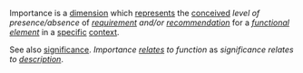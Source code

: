 Importance is a [dimension](https://github.com/gcassel/Modular-Organization-Terminology/blob/master/terms/dimension.md) which [represents](https://github.com/gcassel/Modular-Organization-Terminology/blob/master/terms/representation.md) the [conceived](https://github.com/gcassel/Modular-Organization-Terminology/blob/master/terms/concept.md) *level of presence/absence* of *[requirement](https://github.com/gcassel/Modular-Organization-Terminology/blob/master/terms/requirement.md) and/or [recommendation](https://github.com/gcassel/Modular-Organization-Terminology/blob/master/terms/recommendation.md)* for a *[functional](https://github.com/gcassel/Modular-Organization-Terminology/blob/master/terms/function.md) [element](https://github.com/gcassel/Modular-Organization-Terminology/blob/master/terms/element.md)* in a [specific](https://github.com/gcassel/Modular-Organization-Terminology/blob/master/terms/specific.md) [context](https://github.com/gcassel/Modular-Organization-Terminology/blob/master/terms/context.md). 

See also [significance](https://github.com/gcassel/Modular-Organization-Terminology/blob/master/terms/significance.md).  *Importance [relates](https://github.com/gcassel/Modular-Organization-Terminology/blob/master/terms/relationship.md) to function* as *significance relates to [description](https://github.com/gcassel/Modular-Organization-Terminology/blob/master/terms/description.md)*.
